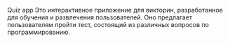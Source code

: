 Quiz app
Это интерактивное приложение для викторин, разработанное для обучения и развлечения пользователей. Оно предлагает пользователям пройти тест, состоящий из различных вопросов по программированию.
